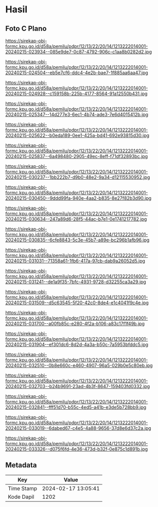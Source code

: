 # Hasil

## Foto C Plano

https://sirekap-obj-formc.kpu.go.id/d58a/pemilu/pdpr/12/13/22/20/14/1213222014001-20240215-023934--085e9de7-0c87-4792-906c-c1aa8b0282d2.jpg

https://sirekap-obj-formc.kpu.go.id/d58a/pemilu/pdpr/12/13/22/20/14/1213222014001-20240215-024504--eb5e7cf6-ddc4-4e2b-bae7-1f885aa6aa47.jpg

https://sirekap-obj-formc.kpu.go.id/d58a/pemilu/pdpr/12/13/22/20/14/1213222014001-20240215-024928--c159158b-225b-4177-8564-91a12550b431.jpg

https://sirekap-obj-formc.kpu.go.id/d58a/pemilu/pdpr/12/13/22/20/14/1213222014001-20240215-025347--14d277e3-6ec1-4b74-ade3-7e6d4015412b.jpg

https://sirekap-obj-formc.kpu.go.id/d58a/pemilu/pdpr/12/13/22/20/14/1213222014001-20240215-025622--b0eda189-0ee1-425a-bd41-692e93815d30.jpg

https://sirekap-obj-formc.kpu.go.id/d58a/pemilu/pdpr/12/13/22/20/14/1213222014001-20240215-025837--6a498480-2905-49ec-8eff-f71df32893bc.jpg

https://sirekap-obj-formc.kpu.go.id/d58a/pemilu/pdpr/12/13/22/20/14/1213222014001-20240215-030237--1bb222b7-d9b0-48e2-9a34-d12115530952.jpg

https://sirekap-obj-formc.kpu.go.id/d58a/pemilu/pdpr/12/13/22/20/14/1213222014001-20240215-030450--9ddd99fa-940e-4aa2-b835-8e27f82b3d90.jpg

https://sirekap-obj-formc.kpu.go.id/d58a/pemilu/pdpr/12/13/22/20/14/1213222014001-20240215-030634--247a89d6-28f5-44ac-b7e1-0e1741217782.jpg

https://sirekap-obj-formc.kpu.go.id/d58a/pemilu/pdpr/12/13/22/20/14/1213222014001-20240215-030835--6cfe8843-5c3e-45b7-a89e-bc296b1afb96.jpg

https://sirekap-obj-formc.kpu.go.id/d58a/pemilu/pdpr/12/13/22/20/14/1213222014001-20240215-031031--71358a61-1fb6-417a-97cb-dab9a26052d5.jpg

https://sirekap-obj-formc.kpu.go.id/d58a/pemilu/pdpr/12/13/22/20/14/1213222014001-20240215-031241--de1a9f35-7bfc-4931-9728-d32255ca3a29.jpg

https://sirekap-obj-formc.kpu.go.id/d58a/pemilu/pdpr/12/13/22/20/14/1213222014001-20240215-031509--d5c63545-5f20-42c0-8de4-e1c4041f9c4e.jpg

https://sirekap-obj-formc.kpu.go.id/d58a/pemilu/pdpr/12/13/22/20/14/1213222014001-20240215-031700--a00fb85c-e280-4f2a-b106-a83c17f1f49b.jpg

https://sirekap-obj-formc.kpu.go.id/d58a/pemilu/pdpr/12/13/22/20/14/1213222014001-20240215-031904--ef301dc6-8d2d-4a3a-b50c-7a5953bfddc5.jpg

https://sirekap-obj-formc.kpu.go.id/d58a/pemilu/pdpr/12/13/22/20/14/1213222014001-20240215-032510--0b8e660c-e460-4907-96a5-029b0e5c80eb.jpg

https://sirekap-obj-formc.kpu.go.id/d58a/pemilu/pdpr/12/13/22/20/14/1213222014001-20240215-032703--b24b9691-23ad-4b3f-8647-159403fd0332.jpg

https://sirekap-obj-formc.kpu.go.id/d58a/pemilu/pdpr/12/13/22/20/14/1213222014001-20240215-032841--fff51d70-b55c-4ed5-a41b-e3de5b728bb9.jpg

https://sirekap-obj-formc.kpu.go.id/d58a/pemilu/pdpr/12/13/22/20/14/1213222014001-20240215-033019--6dabed67-c4e5-4a88-9656-37d8e6d37c2a.jpg

https://sirekap-obj-formc.kpu.go.id/d58a/pemilu/pdpr/12/13/22/20/14/1213222014001-20240215-033326--d075f6fd-4e36-473d-b32f-0e875c1d891b.jpg


## Metadata

| Key        | Value               |
| ---------- | ------------------- |
| Time Stamp | 2024-02-17 13:05:41 |
| Kode Dapil | 1202                |



